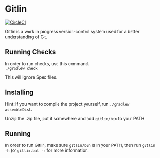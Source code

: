 # Gitlin

[![CircleCI](https://circleci.com/gh/ceoy/Gitlin.svg?style=svg&circle-token=60be513bb1cb3d65e3460493d66ba44cd25b750f)](https://circleci.com/gh/ceoy/Gitlin)

Gitlin is a work in progress version-control system used for a better understanding of Git.

## Running Checks

In order to run checks, use this command.  
`./gradlew check`

This will ignore Spec files.

## Installing

Hint: If you want to compile the project yourself, run `./gradlew assembleDist`.

Unzip the .zip file, put it somewhere and add `gitlin/bin` to your PATH.

## Running

In order to run Gitlin, make sure `gitlin/bin` is in your PATH, then run `gitlin -h` (or `gitlin.bat -h` for more information.